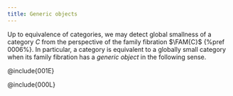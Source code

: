 ```yaml
---
title: Generic objects
---
```


Up to equivalence of categories, we may detect global smallness of a category $C$ from the perspective of the family fibration $\FAM{C}$ {%pref 0006%}. In particular, a category is equivalent to a globally small category when its family fibration has a *generic object* in the following sense.

@include{001E}

@include{000L}
